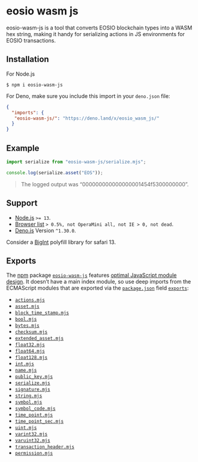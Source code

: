 # eosio wasm js

eosio-wasm-js is a tool that converts EOSIO blockchain types into a WASM hex string, making it handy for serializing actions in JS environments for EOSIO transactions.

## Installation

For Node.js

```shell
$ npm i eosio-wasm-js
```

For Deno, make sure you include this import in your `deno.json` file:

```JSON
{
  "imports": {
   "eosio-wasm-js/": "https://deno.land/x/eosio_wasm_js/"
  }
}
```

## Example

```js
import serialize from "eosio-wasm-js/serialize.mjs";

console.log(serialize.asset("EOS"));
```

> The logged output was “000000000000000001454f5300000000”.

## Support

- [Node.js](https://nodejs.org/en/) `>= 13`.
- [Browser list](https://github.com/browserslist/browserslist) `> 0.5%, not OperaMini all, not IE > 0, not dead`.
- [Deno.js](https://deno.land) Version `^1.30.0`.

Consider a [BigInt](https://caniuse.com/?search=bigint) polyfill library for safari 13.

## Exports

The [npm](https://npmjs.com) package [`eosio-wasm-js`](https://npm.im/eosio-wasm-js) features [optimal JavaScript module design](https://jaydenseric.com/blog/optimal-javascript-module-design). It doesn’t have a main index module, so use deep imports from the ECMAScript modules that are exported via the [`package.json`](./package.json) field [`exports`](https://nodejs.org/api/packages.html#exports):

- [`actions.mjs`](actions.mjs)
- [`asset.mjs`](asset.mjs)
- [`block_time_stamp.mjs`](block_time_stamp.mjs)
- [`bool.mjs`](bool.mjs)
- [`bytes.mjs`](bytes.mjs)
- [`checksum.mjs`](checksum.mjs)
- [`extended_asset.mjs`](extended_asset.mjs)
- [`float32.mjs`](float32.mjs)
- [`float64.mjs`](float64.mjs)
- [`float128.mjs`](float128.mjs)
- [`int.mjs`](int.mjs)
- [`name.mjs`](name.mjs)
- [`public_key.mjs`](public_key.mjs)
- [`serialize.mjs`](serialize.mjs)
- [`signature.mjs`](signature.mjs)
- [`string.mjs`](string.mjs)
- [`symbol.mjs`](symbol.mjs)
- [`symbol_code.mjs`](symbol_code.mjs)
- [`time_point.mjs`](time_point.mjs)
- [`time_point_sec.mjs`](time_point_sec.mjs)
- [`uint.mjs`](uint.mjs)
- [`varint32.mjs`](varint32.mjs)
- [`varuint32.mjs`](varuint32.mjs)
- [`transaction_header.mjs`](transaction_header.mjs)
- [`permission.mjs`](permission.mjs)
